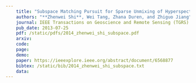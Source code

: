 ```yaml
---
    title: "Subspace Matching Pursuit for Sparse Unmixing of Hyperspectral Data"
    authors: "**Zhenwei Shi**, Wei Tang, Zhana Duren, and Zhiguo Jiang"
    journal: IEEE Transactions on Geoscience and Remote Sensing (TGRS)
    pub_date: 2013-07-25
    pdf: /static/pdfs/2014_zhenwei_shi_subspace.pdf
    arxiv: 
    code: 
    page: 
    demo: 
    paper: https://ieeexplore.ieee.org/abstract/document/6568877
    bibtex: /static/bib/2014_zhenwei_shi_subspace.txt
    data:
---
```

    